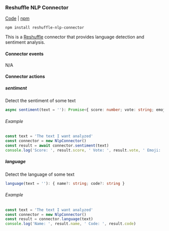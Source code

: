 ### Reshuffle NLP Connector

[Code](https://github.com/reshufflehq/reshuffle-nlp-connector) |  [npm](https://www.npmjs.com/package/reshuffle-nlp-connector)

`npm install reshuffle-nlp-connector`

This is a [Reshuffle](https://github.com/reshufflehq/reshuffle) connector that provides language detection and sentiment analysis.
 

#### Connector events
N/A

#### Connector actions

##### sentiment

Detect the sentiment of some text

```typescript
async sentiment(text = ''): Promise<{ score: number; vote: string; emoji: string }>
```

###### Example
```js
const text = 'The text I want analyzed'
const connector = new NlpConnector()
const result = await connector.sentiment(text)
console.log('Score: ', result.score, ' Vote: ', result.vote, ' Emoji: ', result.emoji)
```

##### language

Detect the language of some text

```typescript
language(text = ''): { name?: string; code?: string }
```

###### Example
```js
const text = 'The text I want analyzed'
const connector = new NlpConnector()
const result = connector.language(text)
console.log('Name: ', result.name, ' Code: ', result.code)
```

